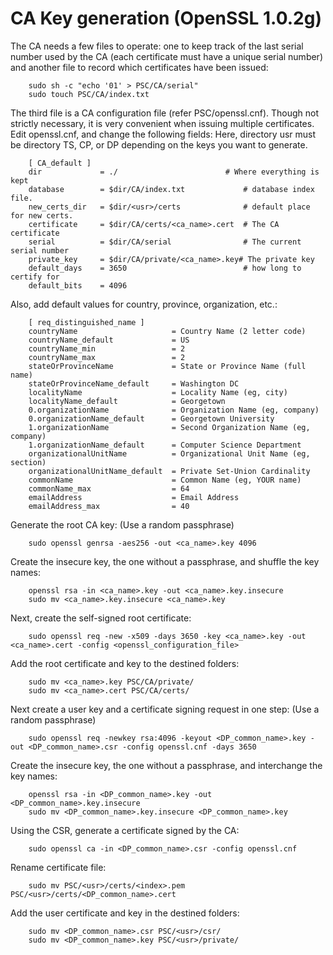 # CA Key generation (OpenSSL 1.0.2g)

The CA needs a few files to operate: one to keep track of the last serial number used by the CA (each certificate must have a unique serial number) and another file to record which certificates have been issued:

```
    sudo sh -c "echo '01' > PSC/CA/serial"
    sudo touch PSC/CA/index.txt
```

The third file is a CA configuration file (refer PSC/openssl.cnf). Though not strictly necessary, it is very convenient when issuing multiple certificates. Edit openssl.cnf, and change the following fields: Here, directory usr must be directory TS, CP, or DP depending on the keys you want to generate.

```
    [ CA_default ]
    dir             = ./                 		# Where everything is kept
    database        = $dir/CA/index.txt     		# database index file.
    new_certs_dir   = $dir/<usr>/certs        		# default place for new certs.
    certificate     = $dir/CA/certs/<ca_name>.cert	# The CA certificate
    serial          = $dir/CA/serial        		# The current serial number
    private_key     = $dir/CA/private/<ca_name>.key# The private key
    default_days    = 3650                  		# how long to certify for
    default_bits    = 4096
```

Also, add default values for country, province, organization, etc.:

```
    [ req_distinguished_name ]              
    countryName                     = Country Name (2 letter code)
    countryName_default             = US
    countryName_min                 = 2
    countryName_max                 = 2
    stateOrProvinceName             = State or Province Name (full name)
    stateOrProvinceName_default     = Washington DC
    localityName                    = Locality Name (eg, city)
    localityName_default            = Georgetown
    0.organizationName              = Organization Name (eg, company)
    0.organizationName_default      = Georgetown University
    1.organizationName              = Second Organization Name (eg, company)
    1.organizationName_default      = Computer Science Department
    organizationalUnitName          = Organizational Unit Name (eg, section)
    organizationalUnitName_default  = Private Set-Union Cardinality
    commonName                      = Common Name (eg, YOUR name)
    commonName_max                  = 64
    emailAddress                    = Email Address
    emailAddress_max                = 40
```

Generate the root CA key: (Use a random passphrase)

```
    sudo openssl genrsa -aes256 -out <ca_name>.key 4096
```

Create the insecure key, the one without a passphrase, and shuffle the key names:

```
    openssl rsa -in <ca_name>.key -out <ca_name>.key.insecure
    sudo mv <ca_name>.key.insecure <ca_name>.key
```

Next, create the self-signed root certificate:

```
    sudo openssl req -new -x509 -days 3650 -key <ca_name>.key -out <ca_name>.cert -config <openssl_configuration_file>
```

Add the root certificate and key to the destined folders:

```
    sudo mv <ca_name>.key PSC/CA/private/
    sudo mv <ca_name>.cert PSC/CA/certs/
```

Next create a user key and a certificate signing request in one step: (Use a random passphrase)

```
    sudo openssl req -newkey rsa:4096 -keyout <DP_common_name>.key -out <DP_common_name>.csr -config openssl.cnf -days 3650
```

Create the insecure key, the one without a passphrase, and interchange the key names:

```
    openssl rsa -in <DP_common_name>.key -out <DP_common_name>.key.insecure
    sudo mv <DP_common_name>.key.insecure <DP_common_name>.key
```

Using the CSR, generate a certificate signed by the CA:

```
    sudo openssl ca -in <DP_common_name>.csr -config openssl.cnf
```
 
Rename certificate file:

```
    sudo mv PSC/<usr>/certs/<index>.pem PSC/<usr>/certs/<DP_common_name>.cert
```

Add the user certificate and key in the destined folders:

```
    sudo mv <DP_common_name>.csr PSC/<usr>/csr/
    sudo mv <DP_common_name>.key PSC/<usr>/private/
```
